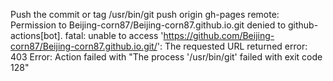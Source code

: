 Push the commit or tag
  /usr/bin/git push origin gh-pages
  remote: Permission to Beijing-corn87/Beijing-corn87.github.io.git denied to github-actions[bot].
  fatal: unable to access 'https://github.com/Beijing-corn87/Beijing-corn87.github.io.git/': The requested URL returned error: 403
  Error: Action failed with "The process '/usr/bin/git' failed with exit code 128"